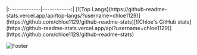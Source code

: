 
<div align="">
  |:-------------|------------:|
  [![Top Langs](https://github-readme-stats.vercel.app/api/top-langs/?username=chloe1129)](https://github.com/chloe1129/github-readme-stats)[![Chloe's GitHub stats](https://github-readme-stats.vercel.app/api?username=chloe1129)](https://github.com/chloe1129/github-readme-stats)

</div>

![Footer](https://capsule-render.vercel.app/api?type=waving&color=auto&height=200&section=footer)
